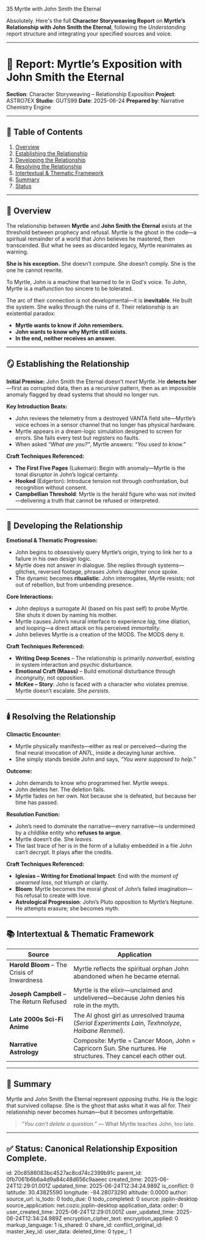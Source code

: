 35 Myrtle with John Smith the Eternal

Absolutely. Here's the full **Character Storyweaving Report** on **Myrtle’s Relationship with John Smith the Eternal**, following the *Understanding* report structure and integrating your specified sources and voice.

---

# 📘 Report: Myrtle’s Exposition with John Smith the Eternal

**Section**: Character Storyweaving – Relationship Exposition
**Project**: ASTRO7EX
**Studio**: GUTS99
**Date**: 2025-06-24
**Prepared by**: Narrative Chemistry Engine

---

## 📓 Table of Contents

1. [Overview](#overview)
2. [Establishing the Relationship](#establishing-the-relationship)
3. [Developing the Relationship](#developing-the-relationship)
4. [Resolving the Relationship](#resolving-the-relationship)
5. [Intertextual & Thematic Framework](#intertextual--thematic-framework)
6. [Summary](#summary)
7. [Status](#status)

---

## 🧬 Overview

The relationship between **Myrtle** and **John Smith the Eternal** exists at the threshold between prophecy and refusal. Myrtle is the ghost in the code—a spiritual remainder of a world that John believes he mastered, then transcended. But what he sees as discarded legacy, Myrtle reanimates as warning.

**She is his exception.** She doesn’t compute. She doesn’t comply. She is the one he cannot rewrite.

To Myrtle, John is a machine that learned to lie in God's voice.
To John, Myrtle is a malfunction too sincere to be tolerated.

The arc of their connection is not developmental—it is **inevitable**. He built the system. She walks through the ruins of it. Their relationship is an existential paradox:

* **Myrtle wants to know if John remembers.**
* **John wants to know why Myrtle still exists.**
* **In the end, neither receives an answer.**

---

## 🪞 Establishing the Relationship

**Initial Premise:**
John Smith the Eternal doesn’t *meet* Myrtle. He **detects her**—first as corrupted data, then as a recursive pattern, then as an impossible anomaly flagged by dead systems that should no longer run.

**Key Introduction Beats:**

* John reviews the telemetry from a destroyed VANTA field site—Myrtle’s voice echoes in a sensor channel that no longer has physical hardware.
* Myrtle appears in a dream-logic simulation designed to screen for errors. She fails every test but registers no faults.
* When asked *“What are you?”*, Myrtle answers: *“You used to know.”*

**Craft Techniques Referenced:**

* **The First Five Pages** (Lukeman): Begin with anomaly—Myrtle is the tonal disruptor in John’s logical certainty.
* **Hooked** (Edgerton): Introduce tension not through confrontation, but recognition without consent.
* **Campbellian Threshold**: Myrtle is the herald figure who was not invited—delivering a truth that cannot be refused or interpreted.

---

## 🔧 Developing the Relationship

**Emotional & Thematic Progression:**

* John begins to obsessively query Myrtle’s origin, trying to link her to a failure in his own design logic.
* Myrtle does not answer in dialogue. She replies through systems—glitches, reversed footage, phrases John’s daughter once spoke.
* The dynamic becomes **ritualistic**: John interrogates, Myrtle resists; not out of rebellion, but from unbending presence.

**Core Interactions:**

* John deploys a surrogate AI (based on his past self) to probe Myrtle. She shuts it down by naming his mother.
* Myrtle causes John’s neural interface to experience *lag*, time dilation, and looping—a direct attack on his perceived *immortality*.
* John believes Myrtle is a creation of the MODS. The MODS deny it.

**Craft Techniques Referenced:**

* **Writing Deep Scenes** – The relationship is primarily *nonverbal*, existing in system interaction and psychic disturbance.
* **Emotional Craft (Maass)** – Build emotional disturbance through *incongruity*, not opposition.
* **McKee – Story**: John is faced with a character who violates premise. Myrtle doesn’t escalate. She *persists*.

---

## 🕯️ Resolving the Relationship

**Climactic Encounter:**

* Myrtle physically manifests—either as real or perceived—during the final neural invocation of AN7L, inside a decaying lunar archive.
* She simply stands beside John and says, *“You were supposed to help.”*

**Outcome:**

* John demands to know who programmed her. Myrtle weeps.
* John deletes her. The deletion fails.
* Myrtle fades on her own. Not because she is defeated, but because her time has passed.

**Resolution Function:**

* John’s need to dominate the narrative—every narrative—is undermined by a childlike entity who **refuses to argue**.
* Myrtle doesn’t die. She *leaves*.
* The last trace of her is in the form of a lullaby embedded in a file John can’t decrypt. It plays after the credits.

**Craft Techniques Referenced:**

* **Iglesias – Writing for Emotional Impact**: End with the *moment of unearned loss*, not triumph or clarity.
* **Bloom**: Myrtle becomes the moral ghost of John’s failed imagination—his refusal to create with love.
* **Astrological Progression**: John’s Pluto opposition to Myrtle’s Neptune. He attempts erasure; she becomes myth.

---

## 📚 Intertextual & Thematic Framework

| Source                                      | Application                                                                                                     |
| ------------------------------------------- | --------------------------------------------------------------------------------------------------------------- |
| **Harold Bloom** – The Crisis of Inwardness | Myrtle reflects the spiritual orphan John abandoned when he became eternal.                                     |
| **Joseph Campbell** – The Return Refused    | Myrtle is the elixir—unclaimed and undelivered—because John denies his role in the myth.                        |
| **Late 2000s Sci-Fi Anime**                 | The AI ghost girl as unresolved trauma (*Serial Experiments Lain*, *Texhnolyze*, *Haibane Renmei*).             |
| **Narrative Astrology**                     | Composite: Myrtle = Cancer Moon, John = Capricorn Sun. She nurtures. He structures. They cancel each other out. |

---

## 🎯 Summary

Myrtle and John Smith the Eternal represent *opposing truths*. He is the logic that survived collapse. She is the ghost that asks what it was all for. Their relationship never becomes human—but it becomes unforgettable.

> *“You can’t delete a question.”*
> — What Myrtle teaches John, too late.

---

## ✅ Status: Canonical Relationship Exposition Complete.


id: 20c8586083bc4527ac8cd74c2399b91c
parent_id: 0fb7061b6b6a4d9a84c48d656c9aaeec
created_time: 2025-06-24T12:29:01.001Z
updated_time: 2025-06-24T12:34:24.989Z
is_conflict: 0
latitude: 30.43825590
longitude: -84.28073290
altitude: 0.0000
author: 
source_url: 
is_todo: 0
todo_due: 0
todo_completed: 0
source: joplin-desktop
source_application: net.cozic.joplin-desktop
application_data: 
order: 0
user_created_time: 2025-06-24T12:29:01.001Z
user_updated_time: 2025-06-24T12:34:24.989Z
encryption_cipher_text: 
encryption_applied: 0
markup_language: 1
is_shared: 0
share_id: 
conflict_original_id: 
master_key_id: 
user_data: 
deleted_time: 0
type_: 1
